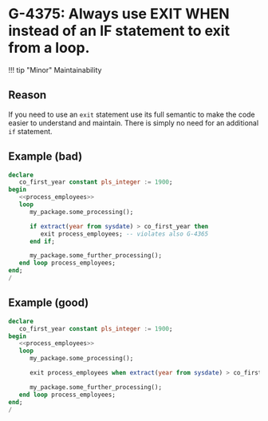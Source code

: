 # G-4375: Always use EXIT WHEN instead of an IF statement to exit from a loop. 

!!! tip "Minor"
    Maintainability

## Reason

If you need to use an `exit` statement use its full semantic to make the code easier to understand and maintain. There is simply no need for an additional `if` statement.

## Example (bad)

``` sql
declare
   co_first_year constant pls_integer := 1900;
begin
   <<process_employees>>
   loop
      my_package.some_processing();

      if extract(year from sysdate) > co_first_year then
         exit process_employees; -- violates also G-4365
      end if;

      my_package.some_further_processing();
   end loop process_employees;
end;
/
```

## Example (good)

``` sql
declare
   co_first_year constant pls_integer := 1900;
begin
   <<process_employees>>
   loop
      my_package.some_processing();

      exit process_employees when extract(year from sysdate) > co_first_year;

      my_package.some_further_processing();
   end loop process_employees;
end;
/
```